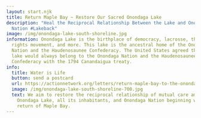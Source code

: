 ```yaml
---
layout: start.njk
title: Return Maple Bay ~ Restore Our Sacred Onondaga Lake
description: "Heal the Reciprocal Relationship Between the Lake and Onondaga
  Nation #Lakeback"
image: /img/onondaga-lake-south-shoreline.jpg
information: Onondaga Lake is the birthplace of democracy, lacrosse, the women's
  rights movement, and more. This lake is the ancestral home of the Onondaga
  Nation and the Haudenosaunee Confederacy. The United States agreed that the
  lake would always belong to the Onondaga Nation and the Haudenosaunee
  Confederacy with the 1794 Canandaigua treaty.
info:
  title: Water is Life
  button: send a postcard
  url: https://actionnetwork.org/letters/return-maple-bay-to-the-onondaga-nation?source=direct_link&
  image: /img/onondaga-lake-south-shoreline-700.jpg
  text: We aim to restore the reciprocal relationship of mutual care amongst
    Onondaga Lake, all its inhabitants, and Onondaga Nation beginning with the
    return of Maple Bay.
---
```


